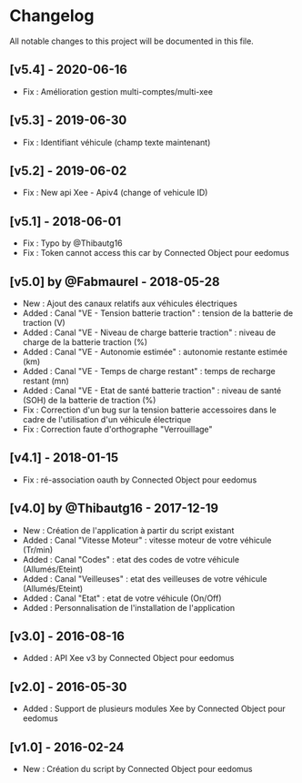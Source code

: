 # Changelog
All notable changes to this project will be documented in this file.

## [v5.4] - 2020-06-16
- Fix : Amélioration gestion multi-comptes/multi-xee

## [v5.3] - 2019-06-30
- Fix : Identifiant véhicule (champ texte maintenant)

## [v5.2] - 2019-06-02
- Fix : New api Xee - Apiv4 (change of vehicule ID)

## [v5.1] - 2018-06-01
- Fix : Typo by @Thibautg16
- Fix : Token cannot access this car by Connected Object pour eedomus

## [v5.0] by @Fabmaurel - 2018-05-28
- New : Ajout des canaux relatifs aux véhicules électriques
- Added : Canal "VE - Tension batterie traction" : tension de la batterie de traction (V)
- Added : Canal "VE - Niveau de charge batterie traction" : niveau de charge de la batterie traction (%)
- Added : Canal "VE - Autonomie estimée" : autonomie restante estimée (km)
- Added : Canal "VE - Temps de charge restant" : temps de recharge restant (mn)
- Added : Canal "VE - Etat de santé batterie traction" : niveau de santé (SOH) de la batterie de traction (%)
- Fix : Correction d'un bug sur la tension batterie accessoires dans le cadre de l'utilisation d'un véhicule électrique
- Fix : Correction faute d'orthographe "Verrouillage"

## [v4.1] - 2018-01-15
- Fix : ré-association oauth by Connected Object pour eedomus

## [v4.0] by @Thibautg16 - 2017-12-19 
- New : Création de l'application à partir du script existant
- Added : Canal "Vitesse Moteur" : vitesse moteur de votre véhicule (Tr/min)
- Added : Canal "Codes" : etat des codes de votre véhicule (Allumés/Eteint)
- Added : Canal "Veilleuses" : etat des veilleuses de votre véhicule (Allumés/Eteint)
- Added : Canal "Etat" : etat de votre véhicule (On/Off)
- Added : Personnalisation de l'installation de l'application

## [v3.0] - 2016-08-16
- Added : API Xee v3 by Connected Object pour eedomus

## [v2.0] - 2016-05-30
- Added : Support de plusieurs modules Xee by Connected Object pour eedomus

## [v1.0] - 2016-02-24
- New : Création du script by Connected Object pour eedomus
